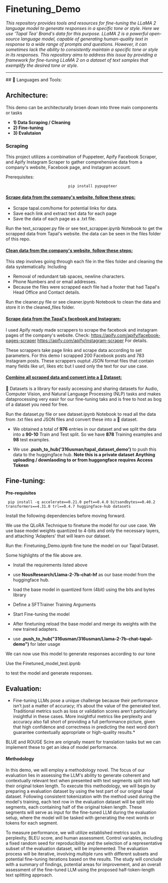 # Finetuning_Demo
*This repository provides tools and resources for fine-tuning the LLaMA 2 language model to generate responses in a specific tone or style. Here we use 'Tapal Tea' Brand's data for this purpose. LLaMA 2 is a powerful open-source language model, capable of generating human-quality text in response to a wide range of prompts and questions. However, it can sometimes lack the ability to consistently maintain a specific tone or style in its responses. This repository aims to address this issue by providing a framework for fine-tuning LLaMA 2 on a dataset of text samples that exemplify the desired tone or style.*
<hr>
## 🧰 Languages and Tools:
<p align="center">

</p>

## Architecture:
This demo can be architecturally broen down into three main components or tasks
  * **1) Data Scraping / Cleaning**
  * **2) Fine-tuning**
  * **3) Evalutaion**

### Scraping
This project utilizes a combination of Puppeteer, Apify Facebook Scraper, and Apify Instagram Scraper to gather comprehensive data from a company's website, Facebook page, and Instagram account.

Prerequisites:

                                pip install pypuppteer
                                
#### <u>Scrape data from the company's website, follow these steps:</u>

  * Scrape tapal.com/home for potential links for data.
  * Save each link and extract text data for each page
  * Save the data of each page as a .txt file.

Run the 
  text_scrapper.py
file or see
  text_scrapper.ipynb
Notebook to get the scrapped data from Tapal's website. the data can be seen in the files folder of this repo.

#### <u>Clean data from the company's website, follow these steps:</u>

This step involves going through each file in the files folder and cleaning the data systematically.
Including
  * Removal of redundant tab spaces, newline characters.
  * Phone Numbers and or email addresses.
  * Because the files were scrapped each file had a footer that had Tapal's Head Office and Contact details.

Run the 
  cleaner.py
file or see
  cleaner.ipynb
Notebook to clean the data and store it in the cleaned_files folder.

#### <u>Scrape data from the Tapal's facebook and Instagram:</u>

I used Apify ready made scrappers to scrape the facebook and instagram pages of the company's website. 
Check:
https://apify.com/apify/facebook-pages-scraper
https://apify.com/apify/instagram-scraper
For details.

These scrappers take page links and scrape data according to set parameters. For this demo I scrapped 200 Facebook posts and 
783 Instagram posts. These scrappers ouptut JSON format files that contain many fields like url, likes etc but I used only the text for our use case.

#### <u>Combine all scraped data and convert into a 🤗 Dataset:</u>

🤗 Datasets is a library for easily accessing and sharing datasets for Audio, Computer Vision, and Natural Language Processing (NLP) tasks and makes dataprocessing very easir for our fine-tuning taks and is free to host as bog of a dataset you need for free.

Run the 
  dataset.py
file or see
 dataset.ipynb
Notebook to read all the data from .txt files and JSON files and convert these into a 🤗 dataset.

 * We obtained a total of **976** entries in our dataset and we split the data into a **90-10** Train and Test split.
 So we have **878** Training examples and **98** test examples.

 * We use **.push_to_hub('316usman/tapal_dataset_demo')** to push this data to the huggingface hub.
**Note this is a private dataset**
**Anything uploading / downlaoding to or from huggongface requires Access Tokesn**

## Fine-tuning:

**Pre-requisites**

     pip install -q accelerate==0.21.0 peft==0.4.0 bitsandbytes==0.40.2 transformers==4.31.0 trl==0.4.7 huggingface-hub datasets
Install the following dependencies before moving forward.

We use the QLoRA Technique to finetune the model for our use case. We use base model weights quantized to 4-bits and only the necessary layers, and attaching 'Adapters' that will learn our dataset.

Run the:
 Finetuning_Demo.ipynb
fine tune the model on our Tapal Dataset.

Some highlights of the file above are.
 * Install the requirements listed above

 * use **NousResearch/Llama-2-7b-chat-hf** as our base model from the huggingface hub.

 * load the base model in quantized form (4bit) using the bits and bytes library

 * Define a SFTTrainer Training Arguments

 * Start Fine-tuning the model

 * After finetuning reload the base model and merge its weights with the new trained adapters.

 * use **.push_to_hub("316usman/316usman/Llama-2-7b-chat-tapal-demo")** for later usage

We can now use this model to generate responses according to our tone

Use the 
 Finetuned_model_test.ipynb

to test the model and generate responses.

## Evaluation:

* Fine-tuning LLMs pose a unique challenge because their performance isn’t just a matter of accuracy; it’s about the value of the generated text. Traditional metrics such as loss or validation scores aren’t particularly insightful in these cases. More insightful metrics like perplexity and accuracy also fall short of providing a full performance picture, given that high confidence and correctness in predicting the next word don’t guarantee contextually appropriate or high-quality results.*

BLUE and ROUGE Scire are orignally meant for translation tasks but we can implement these to get an idea of model performance.

#### Methodology

In this demo, we will employ a methodology novel. The focus of our evaluation lies in assessing the LLM's ability to generate coherent and contextually relevant text when presented with text segments split into half their original token length. To execute this methodology, we will begin by preparing a evaluation dataset by using the test part of our orignal tapal dataset. Following consistent tokenization with the method used during the model's training, each text row in the evaluation dataset will be split into segments, each containing half of the original token length. These segments will serve as input for the fine-tuned LLM during the evaluation setup, where the model will be tasked with generating the next words or tokens for each segment. 

To measure performance, we will utilize established metrics such as perplexity, BLEU score, and human assessment. Control variables, including a fixed random seed for reproducibility and the selection of a representative subset of the evaluation dataset, will be implemented. The evaluation process will be iterative, involving multiple runs with different subsets and potential fine-tuning iterations based on the results. The study will conclude with a summary of findings, potential areas for improvement, and an overall assessment of the fine-tuned LLM using the proposed half-token-length text splitting approach.
